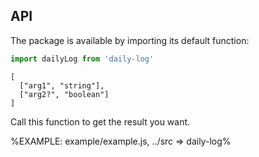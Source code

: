 
## API

The package is available by importing its default function:

```js
import dailyLog from 'daily-log'
```

```### dailyLog
[
  ["arg1", "string"],
  ["arg2?", "boolean"]
]
```

Call this function to get the result you want.

%EXAMPLE: example/example.js, ../src => daily-log%
